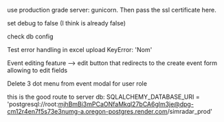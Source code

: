 
use production grade server: gunicorn. Then pass the ssl certificate here.

set debug to false (I think is already false)

check db config

Test error handling in excel upload KeyError: 'Nom'

Event editing feature --> edit button that redirects to the create event form allowing to edit fields

Delete 3 dot menu from event modal for user role

this is the good route to server db:
SQLALCHEMY_DATABASE_URI = 'postgresql://root:mjhBmBi3mPCaONfaMkql27bCA6glm3je@dpg-cm12r4en7f5s73e3numg-a.oregon-postgres.render.com/simradar_prod'
